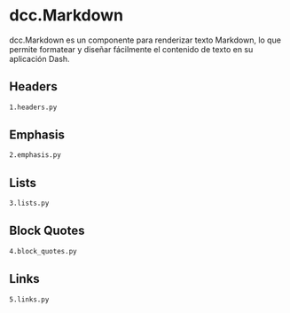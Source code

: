 # dcc.Markdown

dcc.Markdown es un componente para renderizar texto Markdown, lo que permite formatear y diseñar fácilmente el contenido de texto en su aplicación Dash.

## Headers

```bash
1.headers.py
```

## Emphasis

```bash
2.emphasis.py
```

## Lists

```bash
3.lists.py
```

## Block Quotes

```bash
4.block_quotes.py
```

## Links

```bash
5.links.py
```